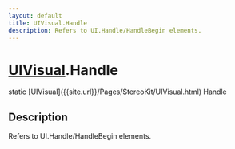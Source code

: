 ```yaml
---
layout: default
title: UIVisual.Handle
description: Refers to UI.Handle/HandleBegin elements.
---
```

# [UIVisual]({{site.url}}/Pages/StereoKit/UIVisual.html).Handle

<div class='signature' markdown='1'>
static [UIVisual]({{site.url}}/Pages/StereoKit/UIVisual.html) Handle
</div>

## Description
Refers to UI.Handle/HandleBegin elements.

